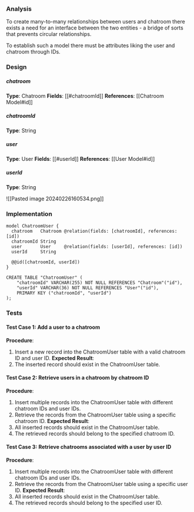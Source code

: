 
### Analysis

To create many-to-many relationships between users and chatroom there exists a need for an interface between the two entities - a bridge of sorts that prevents circular relationships.

To establish such a model there must be attributes liking the user and chatroom through IDs.


### Design

##### chatroom
__Type__: Chatroom
__Fields__: [[#chatroomId]]
__References__: [[Chatroom Model#id]]

##### chatroomId
__Type__: String

##### user
__Type__: User
__Fields__: [[#userId]]
__References__: [[User Model#id]]

##### userId
__Type__: String


![[Pasted image 20240226160534.png]]


### Implementation

```
model ChatroomUser {
  chatroom   Chatroom @relation(fields: [chatroomId], references: [id])
  chatroomId String
  user       User     @relation(fields: [userId], references: [id])
  userId     String

  @@id([chatroomId, userId])
}
```

```
CREATE TABLE "ChatroomUser" (
    "chatroomId" VARCHAR(255) NOT NULL REFERENCES "Chatroom"("id"),
    "userId" VARCHAR(36) NOT NULL REFERENCES "User"("id"),
    PRIMARY KEY ("chatroomId", "userId")
);
```


### Tests

#### Test Case 1: Add a user to a chatroom

**Procedure**:
1. Insert a new record into the ChatroomUser table with a valid chatroom ID and user ID.
**Expected Result**:
1. The inserted record should exist in the ChatroomUser table.

#### Test Case 2: Retrieve users in a chatroom by chatroom ID

**Procedure**:
1. Insert multiple records into the ChatroomUser table with different chatroom IDs and user IDs.
2. Retrieve the records from the ChatroomUser table using a specific chatroom ID.
**Expected Result**:
1. All inserted records should exist in the ChatroomUser table.
2. The retrieved records should belong to the specified chatroom ID.

#### Test Case 3: Retrieve chatrooms associated with a user by user ID

**Procedure**:
1. Insert multiple records into the ChatroomUser table with different chatroom IDs and user IDs.
2. Retrieve the records from the ChatroomUser table using a specific user ID.
**Expected Result**:
1. All inserted records should exist in the ChatroomUser table.
2. The retrieved records should belong to the specified user ID.